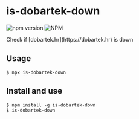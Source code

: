 # is-dobartek-down
<p align="left">
    <img alt="npm version" src="https://img.shields.io/npm/v/is-dobartek-down.svg">
    <img alt="NPM" src="https://img.shields.io/npm/l/is-dobartek-down.svg">
</p>
Check if [dobartek.hr](https://dobartek.hr) is down

## Usage
```
$ npx is-dobartek-down 
```

## Install and use
```
$ npm install -g is-dobartek-down
$ is-dobartek-down
```
